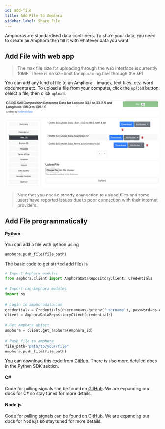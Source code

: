 ```yaml
---
id: add-file
title: Add File to Amphora
sidebar_label: Share File
---
```

Amphoras are standardised data containers. To share your data, you need to create an Amphora then fill it with whatever data you want.

## Add File with web app

> The max file size for uploading through the web interface is currently 10MB. There is no size limit for uploading files through the API

You can add any kind of file to an Amphora - images, text files, csv, word documents etc. To upload a file from your computer, click the `upload` button, select a file, then click `upload`.

![Add file amphora](/img/add_file_amphora.png)

> Note that you need a steady connection to upload files and some users have reported issues due to poor connection with their internet providers.

## Add File programmatically

#### Python

You can add a file with python using
```py
amphora.push_file(file_path)
```
The basic code to get started add files is
```py
# Import Amphora modules
from amphora.client import AmphoraDataRepositoryClient, Credentials

# Import non-Amphora modules
import os

# Login to amphoradata.com
credentials = Credentials(username=os.getenv('username'), password=os.getenv('password'))
client = AmphoraDataRepositoryClient(credentials)

# Get Amphora object
amphora = client.get_amphora(Amphora_id)

# Push file to amphora
file_path="path/to/your/file"
amphora.push_file(file_path)
```
You can download this code from [GitHub](https://github.com/amphoradata/samples/blob/master/generic_templates/Push_a_file.py). There is also more detailed docs in the Python SDK section.

#### C#
Code for pulling signals can be found on [GitHub](https://github.com/amphoradata/dotnet-sdk/tree/master/sample). We are expanding our docs for C# so stay tuned for more details.

#### Node.js
Code for pulling signals can be found on [GitHub](https://github.com/amphoradata/nodejs-sdk/tree/master/samples). We are expanding our docs for Node.js so stay tuned for more details.
